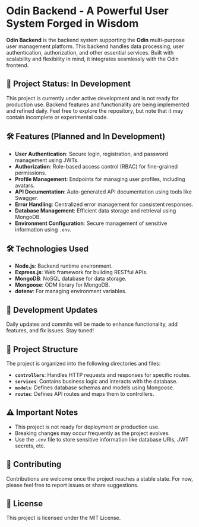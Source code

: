 # Odin Backend - A Powerful User System Forged in Wisdom

**Odin Backend** is the backend system supporting the **Odin** multi-purpose user management platform. This backend handles data processing, user authentication, authorization, and other essential services. Built with scalability and flexibility in mind, it integrates seamlessly with the Odin frontend.

## 🚧 Project Status: In Development

This project is currently under active development and is not ready for production use. Backend features and functionality are being implemented and refined daily. Feel free to explore the repository, but note that it may contain incomplete or experimental code.

## 🛠️ Features (Planned and In Development)
- **User Authentication**: Secure login, registration, and password management using JWTs.
- **Authorization**: Role-based access control (RBAC) for fine-grained permissions.
- **Profile Management**: Endpoints for managing user profiles, including avatars.
- **API Documentation**: Auto-generated API documentation using tools like Swagger.
- **Error Handling**: Centralized error management for consistent responses.
- **Database Management**: Efficient data storage and retrieval using MongoDB.
- **Environment Configuration**: Secure management of sensitive information using `.env`.

## 🛠️ Technologies Used
- **Node.js**: Backend runtime environment.
- **Express.js**: Web framework for building RESTful APIs.
- **MongoDB**: NoSQL database for data storage.
- **Mongoose**: ODM library for MongoDB.
- **dotenv**: For managing environment variables.

## 📅 Development Updates
Daily updates and commits will be made to enhance functionality, add features, and fix issues. Stay tuned!

## 📂 Project Structure
The project is organized into the following directories and files:
- **`controllers`**: Handles HTTP requests and responses for specific routes.
- **`services`**: Contains business logic and interacts with the database.
- **`models`**: Defines database schemas and models using Mongoose.
- **`routes`**: Defines API routes and maps them to controllers.

## ⚠️ Important Notes
- This project is not ready for deployment or production use.
- Breaking changes may occur frequently as the project evolves.
- Use the `.env` file to store sensitive information like database URIs, JWT secrets, etc.

## 🤝 Contributing
Contributions are welcome once the project reaches a stable state. For now, please feel free to report issues or share suggestions.

## 📜 License
This project is licensed under the MIT License.
